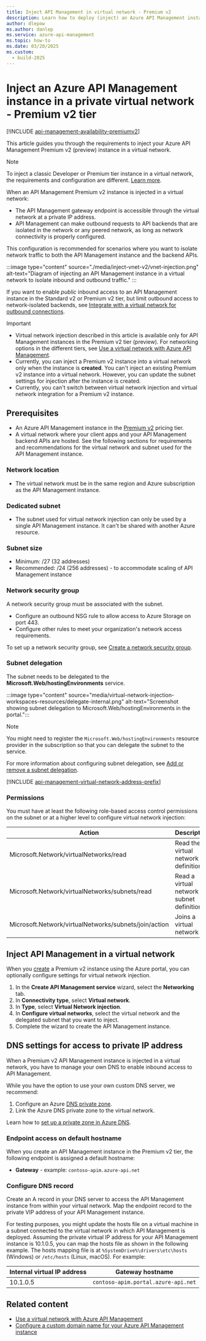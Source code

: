 ```yaml
---
title: Inject API Management in virtual network - Premium v2
description: Learn how to deploy (inject) an Azure API Management instance in the Premium v2 tier in a virtual network to isolate inbound and outbound traffic.
author: dlepow
ms.author: danlep
ms.service: azure-api-management
ms.topic: how-to 
ms.date: 03/20/2025
ms.custom:
  - build-2025
---
```


# Inject an Azure API Management instance in a private virtual network - Premium v2 tier

[!INCLUDE [api-management-availability-premiumv2](../../includes/api-management-availability-premiumv2.md)] 

This article guides you through the requirements to inject your Azure API Management Premium v2 (preview) instance in a virtual network. 

> [!NOTE]
> To inject a classic Developer or Premium tier instance in a virtual network, the requirements and configuration are different. [Learn more](virtual-network-injection-resources.md).

When an API Management Premium v2 instance is injected in a virtual network: 

* The API Management gateway endpoint is accessible through the virtual network at a private IP address.
* API Management can make outbound requests to API backends that are isolated in the network or any peered network, as long as network connectivity is properly configured. 

This configuration is recommended for scenarios where you want to isolate network traffic to both the API Management instance and the backend APIs.

:::image type="content" source="./media/inject-vnet-v2/vnet-injection.png" alt-text="Diagram of injecting an API Management instance in a virtual network to isolate inbound and outbound traffic."  :::

If you want to enable *public* inbound access to an API Management instance in the Standard v2 or Premium v2 tier, but limit outbound access to network-isolated backends, see [Integrate with a virtual network for outbound connections](integrate-vnet-outbound.md).


> [!IMPORTANT]
> * Virtual network injection described in this article is available only for API Management instances in the Premium v2 tier (preview). For networking options in the different tiers, see [Use a virtual network with Azure API Management](virtual-network-concepts.md).
> * Currently, you can inject a Premium v2 instance into a virtual network only when the instance is **created**. You can't inject an existing Premium v2 instance into a virtual network. However, you can update the subnet settings for injection after the instance is created.
> * Currently, you can't switch between virtual network injection and virtual network integration for a Premium v2 instance.

## Prerequisites

- An Azure API Management instance in the [Premium v2](v2-service-tiers-overview.md) pricing tier.
- A virtual network where your client apps and your API Management backend APIs are hosted. See the following sections for requirements and recommendations for the virtual network and subnet used for the API Management instance.

### Network location

* The virtual network must be in the same region and Azure subscription as the API Management instance.

### Dedicated subnet

* The subnet used for virtual network injection can only be used by a single API Management instance. It can't be shared with another Azure resource.

### Subnet size 

* Minimum: /27 (32 addresses)
* Recommended: /24 (256 addresses) - to accommodate scaling of API Management instance

### Network security group

A network security group must be associated with the subnet. 

* Configure an outbound NSG rule to allow access to Azure Storage on port 443. 
* Configure other rules to meet your organization's network access requirements. 

To set up a network security group, see [Create a network security group](../virtual-network/manage-network-security-group.md).

### Subnet delegation

The subnet needs to be delegated to the **Microsoft.Web/hostingEnvironments** service.

:::image type="content" source="media/virtual-network-injection-workspaces-resources/delegate-internal.png" alt-text="Screenshot showing subnet delegation to Microsoft.Web/hostingEnvironments in the portal.":::


> [!NOTE]
> You might need to register the `Microsoft.Web/hostingEnvironments` resource provider in the subscription so that you can delegate the subnet to the service.

For more information about configuring subnet delegation, see [Add or remove a subnet delegation](../virtual-network/manage-subnet-delegation.md).

[!INCLUDE [api-management-virtual-network-address-prefix](../../includes/api-management-virtual-network-address-prefix.md)]

### Permissions

You must have at least the following role-based access control permissions on the subnet or at a higher level to configure virtual network injection:

| Action | Description |
|-|-|
| Microsoft.Network/virtualNetworks/read | Read the virtual network definition |
| Microsoft.Network/virtualNetworks/subnets/read | Read a virtual network subnet definition |
| Microsoft.Network/virtualNetworks/subnets/join/action | Joins a virtual network |



## Inject API Management in a virtual network

When you [create](get-started-create-service-instance.md) a Premium v2 instance using the Azure portal, you can optionally configure settings for virtual network injection. 

1. In the **Create API Management service** wizard, select the **Networking** tab.
1. In **Connectivity type**, select **Virtual network**.
1. In **Type**, select **Virtual Network injection**. 
1. In **Configure virtual networks**, select the virtual network and the delegated subnet that you want to inject. 
1. Complete the wizard to create the API Management instance.

## DNS settings for access to private IP address

When a Premium v2 API Management instance is injected in a virtual network, you have to manage your own DNS to enable inbound access to API Management. 

While you have the option to use your own custom DNS server, we recommend:

1. Configure an Azure [DNS private zone](../dns/private-dns-overview.md).
1. Link the Azure DNS private zone to the virtual network. 

Learn how to [set up a private zone in Azure DNS](../dns/private-dns-getstarted-portal.md).

### Endpoint access on default hostname

When you create an API Management instance in the Premium v2 tier, the following endpoint is assigned a default hostname:

* **Gateway** - example: `contoso-apim.azure-api.net`

### Configure DNS record

Create an A record in your DNS server to access the API Management instance from within your virtual network. Map the endpoint record to the private VIP address of your API Management instance.

For testing purposes, you might update the hosts file on a virtual machine in a subnet connected to the virtual network in which API Management is deployed. Assuming the private virtual IP address for your API Management instance is 10.1.0.5, you can map the hosts file as shown in the following example. The hosts mapping file is at  `%SystemDrive%\drivers\etc\hosts` (Windows) or `/etc/hosts` (Linux, macOS). For example:

| Internal virtual IP address | Gateway hostname |
| ----- | ----- |
| 10.1.0.5 | `contoso-apim.portal.azure-api.net` |

## Related content

* [Use a virtual network with Azure API Management](virtual-network-concepts.md)
* [Configure a custom domain name for your Azure API Management instance](configure-custom-domain.md)




